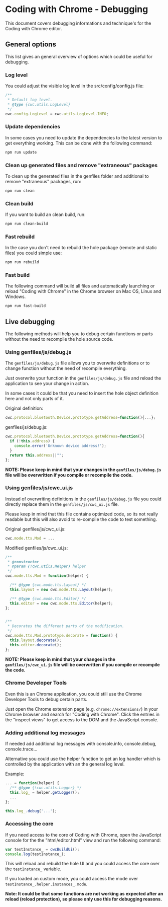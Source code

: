 Coding with Chrome - Debugging
==============================

This document covers debugging informations and technique's for the
Coding with Chrome editor.

## General options
This list gives an general overview of options which could be useful
for debugging.

### Log level
You could adjust the visible log level in the src/config/config.js file:
```js
/**
 * Default log level.
 * @type {cwc.utils.LogLevel}
 */
cwc.config.LogLevel = cwc.utils.LogLevel.INFO;
```

### Update dependencies
In some cases you need to update the dependencies to the latest version to
get everything working. This can be done with the following command:
```bash
npm run update
```

### Clean up generated files and remove "extraneous" packages
To clean up the generated files in the genfiles folder and additional to
remove "extraneous" packages, run:
```bash
npm run clean
```

### Clean build
If you want to build an clean build, run:
```bash
npm run clean-build
```

### Fast rebuild
In the case you don't need to rebuild the hole package (remote and static files)
you could simple use:
```bash
npm run rebuild
```

### Fast build
The following command will build all files and automatically launching or reload
 "Coding with Chrome" in the Chrome browser on Mac OS, Linux and Windows.
```bash
npm run fast-build
```

## Live debugging
The following methods will help you to debug certain functions or parts without
the need to recompile the hole source code.

### Using genfiles/js/debug.js
The `genfiles/js/debug.js` file allows you to overwrite definitions or to change
function without the need of recompile everything.

Just overwrite your function in the `genfiles/js/debug.js` file and reload the
application to see your change in action.

In some cases it could be that you need to insert the hole object definition
here and not only parts of it.

Original definition:
```javascript
cwc.protocol.bluetooth.Device.prototype.getAddress=function(){...};
```

genfiles/js/debug.js:
```javascript
cwc.protocol.bluetooth.Device.prototype.getAddress=function(){
  if (!this.address) {
    console.error('Unknown device address!');
  }
  return this.address||"";
};
```

**NOTE: Please keep in mind that your changes in the `genfiles/js/debug.js` file
will be overwritten if you compile or recompile the code.**

### Using genfiles/js/cwc_ui.js
Instead of overwriting definitions in the `genfiles/js/debug.js` file you could
directly replace them in the `genfiles/js/cwc_ui.js` file.

Please keep in mind that this file contains optimized code, so its not really
readable but this will also avoid to re-compile the code to test something.

Original genfiles/js/cwc_ui.js:
```javascript
cwc.mode.tts.Mod = ...
```

Modified genfiles/js/cwc_ui.js:
```javascript
/**
 * @constructor
 * @param {!cwc.utils.Helper} helper
 */
cwc.mode.tts.Mod = function(helper) {

  /** @type {cwc.mode.tts.Layout} */
  this.layout = new cwc.mode.tts.Layout(helper);

  /** @type {cwc.mode.tts.Editor} */
  this.editor = new cwc.mode.tts.Editor(helper);
};


/**
 * Decorates the different parts of the modification.
 */
cwc.mode.tts.Mod.prototype.decorate = function() {
  this.layout.decorate();
  this.editor.decorate();
};
```

**NOTE: Please keep in mind that your changes in the `genfiles/js/cwc_ui.js`
file will be overwritten if you compile or recompile the code.**

### Chrome Developer Tools
Even this is an Chrome application, you could still use the Chrome Developer
Tools to debug certain parts.

Just open the Chrome extension page (e.g. `chrome://extensions/`) in your Chrome
browser and search for "Coding with Chrome".
Click the entries in the "inspect views" to get access to the DOM and the
JavaScript console.

### Adding additional log messages
If needed add additional log messages with console.info, console.debug,
console.trace...

Alternative you could use the helper function to get an log handler which is
controlled by the application with an the general log level.

Example:
```javascript
... = function(helper) {
  /** @type {!cwc.utils.Logger} */
  this.log_ = helper.getLogger();
  ...
};

this.log_.debug('...');
```

### Accessing the core
If you need access to the core of Coding with Chrome, open the JavaScript
console for the the "html/editor.html" view and run the following command:

```javascript
var testInstance_ = cwcBuildUi();
console.log(testInstance_);
```

This will reload and rebuild the hole UI and you could access the core over
the `testInstance_` variable.

If you loaded an custom mode, you could access the mode over
`testInstance_.helper.instances_.mode`.

**Note: It could be that some functions are not working as expected after an
reload (reload protection), so please only use this for debugging reasons.**
